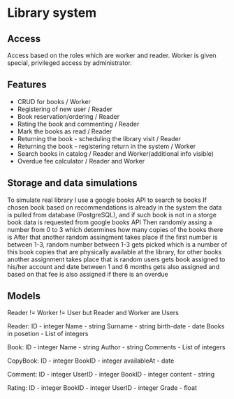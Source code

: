 # Library system

## Access
Access based on the roles which are worker and reader.
Worker is given special, privileged access by administrator.

## Features
- CRUD for books / Worker
- Registering of new user / Reader
- Book reservation/ordering / Reader
- Rating the book and commenting / Reader
- Mark the books as read / Reader
- Returning the book - scheduling the library visit / Reader
- Returning the book - registering return in the system / Worker
- Search books in catalog / Reader and Worker(additional info visible) 
- Overdue fee calculator / Reader and Worker

## Storage and data simulations
To simulate real library I use a google books API to search te books
If chosen book based on recommendations is already in the system the data is pulled from database (PostgreSQL), and if such book is not in a storge book data is requested from google books API
Then randomly assing a number from 0 to 3 which determines how many copies of the books there is
After that another random assingment takes place if the first number is between 1-3, random number between 1-3 gets picked which is a number of this book copies that are physically available at the library, 
for other books another assignment takes place that is random users gets book assigned to his/her account and date between 1 and 6 months gets also assigned and based on that fee is also assigned if there is an overdue

## Models
Reader != Worker != User but Reader and Worker are Users

Reader: 
ID - integer
Name - string
Surname - string
birth-date - date
Books in posetion - List of integers

Book:
ID - integer
Name - string
Author - string
Comments - List of integers

CopyBook:
ID - integer
BookID - integer
availableAt - date

Comment:
ID - integer
UserID - integer
BookID - integer
content - string

Rating:
ID - integer
BookID - integer
UserID - integer
Grade - float

